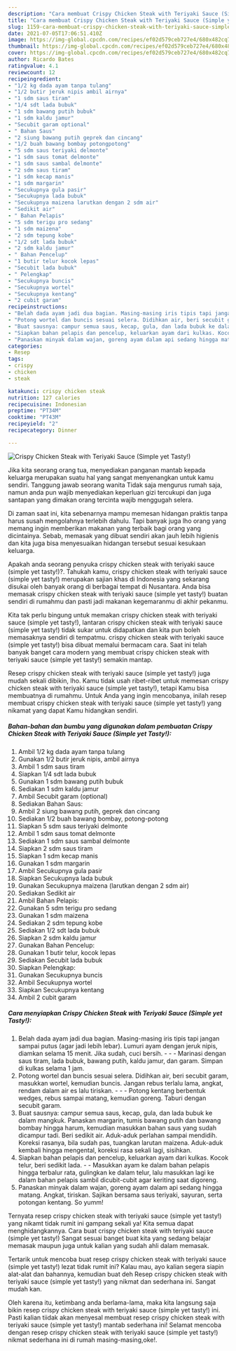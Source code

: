 ```yaml
---
description: "Cara membuat Crispy Chicken Steak with Teriyaki Sauce (Simple yet Tasty!) Sederhana dan Mudah Dibuat"
title: "Cara membuat Crispy Chicken Steak with Teriyaki Sauce (Simple yet Tasty!) Sederhana dan Mudah Dibuat"
slug: 1159-cara-membuat-crispy-chicken-steak-with-teriyaki-sauce-simple-yet-tasty-sederhana-dan-mudah-dibuat
date: 2021-07-05T17:06:51.410Z
image: https://img-global.cpcdn.com/recipes/ef02d579ceb727e4/680x482cq70/crispy-chicken-steak-with-teriyaki-sauce-simple-yet-tasty-foto-resep-utama.jpg
thumbnail: https://img-global.cpcdn.com/recipes/ef02d579ceb727e4/680x482cq70/crispy-chicken-steak-with-teriyaki-sauce-simple-yet-tasty-foto-resep-utama.jpg
cover: https://img-global.cpcdn.com/recipes/ef02d579ceb727e4/680x482cq70/crispy-chicken-steak-with-teriyaki-sauce-simple-yet-tasty-foto-resep-utama.jpg
author: Ricardo Bates
ratingvalue: 4.1
reviewcount: 12
recipeingredient:
- "1/2 kg dada ayam tanpa tulang"
- "1/2 butir jeruk nipis ambil airnya"
- "1 sdm saus tiram"
- "1/4 sdt lada bubuk"
- "1 sdm bawang putih bubuk"
- "1 sdm kaldu jamur"
- "Secubit garam optional"
- " Bahan Saus"
- "2 siung bawang putih geprek dan cincang"
- "1/2 buah bawang bombay potongpotong"
- "5 sdm saus teriyaki delmonte"
- "1 sdm saus tomat delmonte"
- "1 sdm saus sambal delmonte"
- "2 sdm saus tiram"
- "1 sdm kecap manis"
- "1 sdm margarin"
- "Secukupnya gula pasir"
- "Secukupnya lada bubuk"
- "Secukupnya maizena larutkan dengan 2 sdm air"
- "Sedikit air"
- " Bahan Pelapis"
- "5 sdm terigu pro sedang"
- "1 sdm maizena"
- "2 sdm tepung kobe"
- "1/2 sdt lada bubuk"
- "2 sdm kaldu jamur"
- " Bahan Pencelup"
- "1 butir telur kocok lepas"
- "Secubit lada bubuk"
- " Pelengkap"
- "Secukupnya buncis"
- "Secukupnya wortel"
- "Secukupnya kentang"
- "2 cubit garam"
recipeinstructions:
- "Belah dada ayam jadi dua bagian. Masing-masing iris tipis tapi jangan sampai putus (agar jadi lebih lebar). Lumuri ayam dengan jeruk nipis, diamkan selama 15 menit. Jika sudah, cuci bersih.  - Marinasi dengan saus tiram, lada bubuk, bawang putih, kaldu jamur, dan garam. Simpan di kulkas selama 1 jam."
- "Potong wortel dan buncis sesuai selera. Didihkan air, beri secubit garam, masukkan wortel, kemudian buncis. Jangan rebus terlalu lama, angkat, rendam dalam air es lalu tiriskan.  - Potong kentang berbentuk wedges, rebus sampai matang, kemudian goreng. Taburi dengan secubit garam."
- "Buat sausnya: campur semua saus, kecap, gula, dan lada bubuk ke dalam mangkuk. Panaskan margarin, tumis bawang putih dan bawang bombay hingga harum, kemudian masukkan bahan saus yang sudah dicampur tadi. Beri sedikit air. Aduk-aduk perlahan sampai mendidih. Koreksi rasanya, bila sudah pas, tuangkan larutan maizena. Aduk-aduk kembali hingga mengental, koreksi rasa sekali lagi, sisihkan."
- "Siapkan bahan pelapis dan pencelup, keluarkan ayam dari kulkas. Kocok telur, beri sedikit lada. - Masukkan ayam ke dalam bahan pelapis hingga terbalur rata, gulingkan ke dalam telur, lalu masukkan lagi ke dalam bahan pelapis sambil dicubit-cubit agar keriting saat digoreng."
- "Panaskan minyak dalam wajan, goreng ayam dalam api sedang hingga matang. Angkat, tiriskan. Sajikan bersama saus teriyaki, sayuran, serta potongan kentang. So yumm!"
categories:
- Resep
tags:
- crispy
- chicken
- steak

katakunci: crispy chicken steak 
nutrition: 127 calories
recipecuisine: Indonesian
preptime: "PT34M"
cooktime: "PT43M"
recipeyield: "2"
recipecategory: Dinner

---
```



![Crispy Chicken Steak with Teriyaki Sauce (Simple yet Tasty!)](https://img-global.cpcdn.com/recipes/ef02d579ceb727e4/680x482cq70/crispy-chicken-steak-with-teriyaki-sauce-simple-yet-tasty-foto-resep-utama.jpg)

Jika kita seorang orang tua, menyediakan panganan mantab kepada keluarga merupakan suatu hal yang sangat menyenangkan untuk kamu sendiri. Tanggung jawab seorang  wanita Tidak saja mengurus rumah saja, namun anda pun wajib menyediakan keperluan gizi tercukupi dan juga santapan yang dimakan orang tercinta wajib menggugah selera.

Di zaman  saat ini, kita sebenarnya mampu memesan hidangan praktis tanpa harus susah mengolahnya terlebih dahulu. Tapi banyak juga lho orang yang memang ingin memberikan makanan yang terbaik bagi orang yang dicintainya. Sebab, memasak yang dibuat sendiri akan jauh lebih higienis dan kita juga bisa menyesuaikan hidangan tersebut sesuai kesukaan keluarga. 



Apakah anda seorang penyuka crispy chicken steak with teriyaki sauce (simple yet tasty!)?. Tahukah kamu, crispy chicken steak with teriyaki sauce (simple yet tasty!) merupakan sajian khas di Indonesia yang sekarang disukai oleh banyak orang di berbagai tempat di Nusantara. Anda bisa memasak crispy chicken steak with teriyaki sauce (simple yet tasty!) buatan sendiri di rumahmu dan pasti jadi makanan kegemaranmu di akhir pekanmu.

Kita tak perlu bingung untuk memakan crispy chicken steak with teriyaki sauce (simple yet tasty!), lantaran crispy chicken steak with teriyaki sauce (simple yet tasty!) tidak sukar untuk didapatkan dan kita pun boleh memasaknya sendiri di tempatmu. crispy chicken steak with teriyaki sauce (simple yet tasty!) bisa dibuat memalui bermacam cara. Saat ini telah banyak banget cara modern yang membuat crispy chicken steak with teriyaki sauce (simple yet tasty!) semakin mantap.

Resep crispy chicken steak with teriyaki sauce (simple yet tasty!) juga mudah sekali dibikin, lho. Kamu tidak usah ribet-ribet untuk memesan crispy chicken steak with teriyaki sauce (simple yet tasty!), tetapi Kamu bisa membuatnya di rumahmu. Untuk Anda yang ingin mencobanya, inilah resep membuat crispy chicken steak with teriyaki sauce (simple yet tasty!) yang nikamat yang dapat Kamu hidangkan sendiri.

<!--inarticleads1-->

##### Bahan-bahan dan bumbu yang digunakan dalam pembuatan Crispy Chicken Steak with Teriyaki Sauce (Simple yet Tasty!):

1. Ambil 1/2 kg dada ayam tanpa tulang
1. Gunakan 1/2 butir jeruk nipis, ambil airnya
1. Ambil 1 sdm saus tiram
1. Siapkan 1/4 sdt lada bubuk
1. Gunakan 1 sdm bawang putih bubuk
1. Sediakan 1 sdm kaldu jamur
1. Ambil Secubit garam (optional)
1. Sediakan  Bahan Saus:
1. Ambil 2 siung bawang putih, geprek dan cincang
1. Sediakan 1/2 buah bawang bombay, potong-potong
1. Siapkan 5 sdm saus teriyaki delmonte
1. Ambil 1 sdm saus tomat delmonte
1. Sediakan 1 sdm saus sambal delmonte
1. Siapkan 2 sdm saus tiram
1. Siapkan 1 sdm kecap manis
1. Gunakan 1 sdm margarin
1. Ambil Secukupnya gula pasir
1. Siapkan Secukupnya lada bubuk
1. Gunakan Secukupnya maizena (larutkan dengan 2 sdm air)
1. Sediakan Sedikit air
1. Ambil  Bahan Pelapis:
1. Gunakan 5 sdm terigu pro sedang
1. Gunakan 1 sdm maizena
1. Sediakan 2 sdm tepung kobe
1. Sediakan 1/2 sdt lada bubuk
1. Siapkan 2 sdm kaldu jamur
1. Gunakan  Bahan Pencelup:
1. Gunakan 1 butir telur, kocok lepas
1. Sediakan Secubit lada bubuk
1. Siapkan  Pelengkap:
1. Gunakan Secukupnya buncis
1. Ambil Secukupnya wortel
1. Siapkan Secukupnya kentang
1. Ambil 2 cubit garam




<!--inarticleads2-->

##### Cara menyiapkan Crispy Chicken Steak with Teriyaki Sauce (Simple yet Tasty!):

1. Belah dada ayam jadi dua bagian. Masing-masing iris tipis tapi jangan sampai putus (agar jadi lebih lebar). Lumuri ayam dengan jeruk nipis, diamkan selama 15 menit. Jika sudah, cuci bersih. -  - - Marinasi dengan saus tiram, lada bubuk, bawang putih, kaldu jamur, dan garam. Simpan di kulkas selama 1 jam.
1. Potong wortel dan buncis sesuai selera. Didihkan air, beri secubit garam, masukkan wortel, kemudian buncis. Jangan rebus terlalu lama, angkat, rendam dalam air es lalu tiriskan. -  - - Potong kentang berbentuk wedges, rebus sampai matang, kemudian goreng. Taburi dengan secubit garam.
1. Buat sausnya: campur semua saus, kecap, gula, dan lada bubuk ke dalam mangkuk. Panaskan margarin, tumis bawang putih dan bawang bombay hingga harum, kemudian masukkan bahan saus yang sudah dicampur tadi. Beri sedikit air. Aduk-aduk perlahan sampai mendidih. Koreksi rasanya, bila sudah pas, tuangkan larutan maizena. Aduk-aduk kembali hingga mengental, koreksi rasa sekali lagi, sisihkan.
1. Siapkan bahan pelapis dan pencelup, keluarkan ayam dari kulkas. Kocok telur, beri sedikit lada. - - Masukkan ayam ke dalam bahan pelapis hingga terbalur rata, gulingkan ke dalam telur, lalu masukkan lagi ke dalam bahan pelapis sambil dicubit-cubit agar keriting saat digoreng.
1. Panaskan minyak dalam wajan, goreng ayam dalam api sedang hingga matang. Angkat, tiriskan. Sajikan bersama saus teriyaki, sayuran, serta potongan kentang. So yumm!




Ternyata resep crispy chicken steak with teriyaki sauce (simple yet tasty!) yang nikamt tidak rumit ini gampang sekali ya! Kita semua dapat menghidangkannya. Cara buat crispy chicken steak with teriyaki sauce (simple yet tasty!) Sangat sesuai banget buat kita yang sedang belajar memasak maupun juga untuk kalian yang sudah ahli dalam memasak.

Tertarik untuk mencoba buat resep crispy chicken steak with teriyaki sauce (simple yet tasty!) lezat tidak rumit ini? Kalau mau, ayo kalian segera siapin alat-alat dan bahannya, kemudian buat deh Resep crispy chicken steak with teriyaki sauce (simple yet tasty!) yang nikmat dan sederhana ini. Sangat mudah kan. 

Oleh karena itu, ketimbang anda berlama-lama, maka kita langsung saja bikin resep crispy chicken steak with teriyaki sauce (simple yet tasty!) ini. Pasti kalian tiidak akan menyesal membuat resep crispy chicken steak with teriyaki sauce (simple yet tasty!) mantab sederhana ini! Selamat mencoba dengan resep crispy chicken steak with teriyaki sauce (simple yet tasty!) nikmat sederhana ini di rumah masing-masing,oke!.


